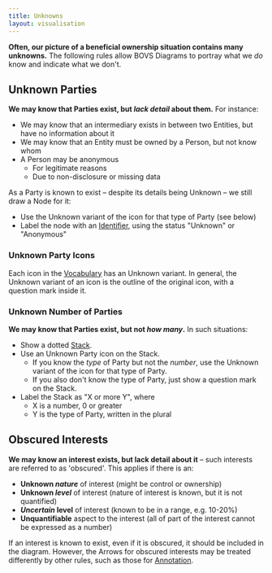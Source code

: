```yaml
---
title: Unknowns
layout: visualisation
---
```


**Often, our picture of a beneficial ownership situation contains many unknowns.** The following rules allow BOVS Diagrams to portray what we *do* know and indicate what we don't.

## Unknown Parties

**We may know that Parties exist, but *lack detail* about them.** For instance:

* We may know that an intermediary exists in between two Entities, but have no information about it
* We may know that an Entity must be owned by a Person, but not know whom
* A Person may be anonymous
  * For legitimate reasons
  * Due to non-disclosure or missing data

As a Party is known to exist – despite its details being Unknown – we still draw a Node for it:

* Use the Unknown variant of the icon for that type of Party (see below)
* Label the node with an [Identifier](/visualisation/core/parties-nodes), using the status "Unknown" or "Anonymous"

### Unknown Party Icons

Each icon in the [Vocabulary](/visualisation/core/vocabulary) has an Unknown variant. In general, the Unknown variant of an icon is the outline of the original icon, with a question mark inside it.

### Unknown Number of Parties

**We may know that Parties exist, but not *how many*.** In such situations:

* Show a dotted [Stack](/visualisation/core/stacks).
* Use an Unknown Party icon on the Stack.
  * If you know the *type* of Party but not the *number*, use the Unknown variant of the icon for that type of Party.
  * If you also don't know the type of Party, just show a question mark on the Stack.
* Label the Stack as "X or more Y", where
  * X is a number, 0 or greater
  * Y is the type of Party, written in the plural


## Obscured Interests

**We may know an interest exists, but lack detail about it** – such interests are referred to as 'obscured'. This applies if there is an:

* **Unknown *nature*** of interest (might be control or ownership)
* **Unknown *level*** of interest (nature of interest is known, but it is not quantified)
* ***Uncertain* level** of interest (known to be in a range, e.g. 10-20%)
* **Unquantifiable** aspect to the interest (all of part of the interest cannot be expressed as a number)

If an interest is known to exist, even if it is obscured, it should be included in the diagram. However, the Arrows for obscured interests may be treated differently by other rules, such as those for [Annotation](/visualisation/optional/annotation).